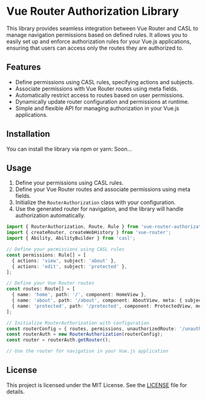 # Vue Router Authorization Library

This library provides seamless integration between Vue Router and CASL to manage navigation permissions based on defined rules. It allows you to easily set up and enforce authorization rules for your Vue.js applications, ensuring that users can access only the routes they are authorized to.

## Features

- Define permissions using CASL rules, specifying actions and subjects.
- Associate permissions with Vue Router routes using meta fields.
- Automatically restrict access to routes based on user permissions.
- Dynamically update router configuration and permissions at runtime.
- Simple and flexible API for managing authorization in your Vue.js applications.

## Installation

You can install the library via npm or yarn:
Soon...
<!--
```bash
npm install vue-router-authorization
# or
yarn add vue-router-authorization
```
-->
## Usage

1. Define your permissions using CASL rules.
2. Define your Vue Router routes and associate permissions using meta fields.
3. Initialize the `RouterAuthorization` class with your configuration.
4. Use the generated router for navigation, and the library will handle authorization automatically.

```typescript
import { RouterAuthorization, Route, Rule } from 'vue-router-authorization';
import { createRouter, createWebHistory } from 'vue-router';
import { Ability, AbilityBuilder } from 'casl';

// Define your permissions using CASL rules
const permissions: Rule[] = [
  { actions: 'view', subject: 'about' },
  { actions: 'edit', subject: 'protected' },
];

// Define your Vue Router routes
const routes: Route[] = [
  { name: 'home', path: '/', component: HomeView },
  { name: 'about', path: '/about', component: AboutView, meta: { subject: 'about', action: 'view' } },
  { name: 'protected', path: '/protected', component: ProtectedView, meta: { subject: 'protected', action: 'view' } },
];

// Initialize RouterAuthorization with configuration
const routerConfig = { routes, permissions, unauthorizedRoute: '/unauthorized' };
const routerAuth = new RouterAuthorization(routerConfig);
const router = routerAuth.getRouter();

// Use the router for navigation in your Vue.js application
```
## License

This project is licensed under the MIT License. See the [LICENSE](LICENSE) file for details.

